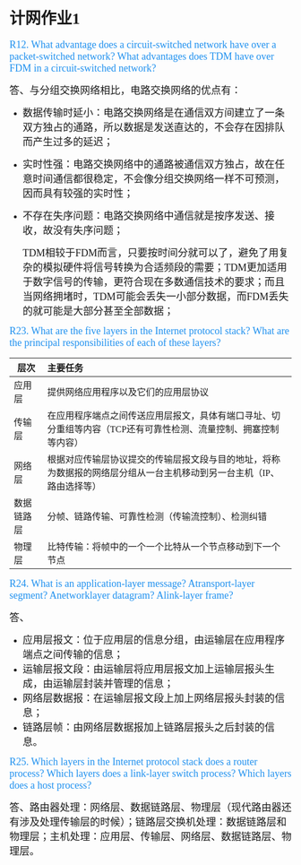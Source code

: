 # <font face="楷体">				计网作业1</font>

<font size=4 color=#1e90ef face="楷体">R12. What advantage does a circuit-switched network have over a packet-switched network? What advantages does TDM have over FDM in a circuit-switched network?</font>

<font size=4 face="楷体">	   答、与分组交换网络相比，电路交换网络的优点有：</font>

- <font size=4 face="楷体">数据传输时延小：电路交换网络是在通信双方间建立了一条双方独占的通路，所以数据是发送直达的，不会存在因排队而产生过多的延迟；</font>

- <font size=4 face="楷体">实时性强：电路交换网络中的通路被通信双方独占，故在任意时间通信都很稳定，不会像分组交换网络一样不可预测，因而具有较强的实时性；</font>

- <font size=4 face="楷体">不存在失序问题：电路交换网络中通信就是按序发送、接收，故没有失序问题；</font>

  <font size=4 face="楷体">	TDM相较于FDM而言，只要按时间分就可以了，避免了用复杂的模拟硬件将信号转换为合适频段的需要；TDM更加适用于数字信号的传输，更符合现在多数通信技术的要求；而且当网络拥堵时，TDM可能会丢失一小部分数据，而FDM丢失的就可能是大部分甚至全部数据；</font>



<font size=4 color=#1e90ef face="楷体">R23. What are the five layers in the Internet protocol stack? What are the principal responsibilities of each of these layers? </font>

| <font face="楷体">层次</font>       | <font face="楷体">主要任务</font>                            |
| ----------------------------------- | :----------------------------------------------------------- |
| <font face="楷体">应用层</font>     | <font face="楷体">提供网络应用程序以及它们的应用层协议</font> |
| <font face="楷体">传输层</font>     | <font face="楷体">在应用程序端点之间传送应用层报文，具体有端口寻址、切分重组等内容（TCP还有可靠性检测、流量控制、拥塞控制等内容）</font> |
| <font face="楷体">网络层</font>     | <font face="楷体">根据对应传输层协议提交的传输层报文段与目的地址，将称为数据报的网络层分组从一台主机移动到另一台主机（IP、路由选择等）</font> |
| <font face="楷体">数据链路层</font> | <font face="楷体">分帧、链路传输、可靠性检测（传输流控制）、检测纠错</font> |
| <font face="楷体">物理层</font>     | <font face="楷体">比特传输：将帧中的一个一个比特从一个节点移动到下一个节点</font> |



<font size=4 color=#1e90ef face="楷体">R24. What is an application-layer message? Atransport-layer segment? Anetworklayer datagram? Alink-layer frame?</font>

<font size=4 face="楷体">	答、</font>

- <font size=4 face="楷体">应用层报文：位于应用层的信息分组，由运输层在应用程序端点之间传输的信息；</font>
- <font size=4 face="楷体">运输层报文段：由运输层将应用层报文加上运输层报头生成，由运输层封装并管理的信息；</font>
- <font size=4 face="楷体">网络层数据报：在运输层报文段上加上网络层报头封装的信息；</font>
- <font size=4 face="楷体">链路层帧：由网络层数据报加上链路层报头之后封装的信息。</font>



<font size=4 color=#1e90ef face="楷体">R25. Which layers in the Internet protocol stack does a router process? Which layers does a link-layer switch process? Which layers does a host process?</font>

<font size=4 face="楷体">	答、路由器处理：网络层、数据链路层、物理层（现代路由器还有涉及处理传输层的时候）；链路层交换机处理：数据链路层和物理层；主机处理：应用层、传输层、网络层、数据链路层、物理层。</font>

